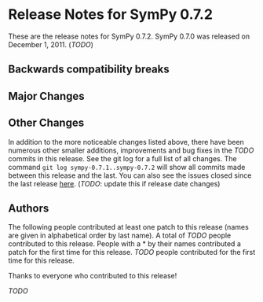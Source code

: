 # Release Notes for SymPy 0.7.2
These are the release notes for SymPy 0.7.2. SymPy 0.7.0 was released on December 1, 2011. (*TODO*)

## Backwards compatibility breaks

## Major Changes

## Other Changes

In addition to the more noticeable changes listed above, there have been numerous other smaller additions, improvements and bug fixes in the *TODO* commits in this release. See the git log for a full list of all changes. The command `git log sympy-0.7.1..sympy-0.7.2` will show all commits made between this release and the last. You can also see the issues closed since the last release [here](http://code.google.com/p/sympy/issues/list?can=1&q=closed-after%3A2011%2F07%2F29+closed-before%3A2011%2F12%2F01&sort=-closed). (*TODO*: update this if release date changes)
## Authors

The following people contributed at least one patch to this release (names are given in alphabetical order by last name). A total of *TODO* people contributed to this release. People with a * by their names contributed a patch for the first time for this release. *TODO* people contributed for the first time for this release.  

Thanks to everyone who contributed to this release!

*TODO*